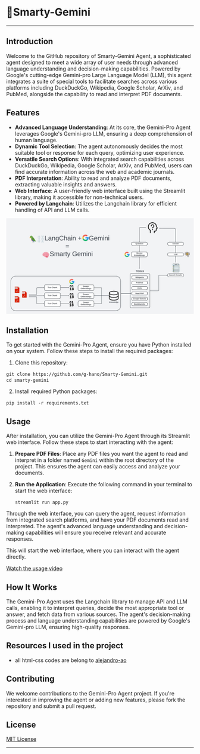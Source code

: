 # 🧠Smarty-Gemini 
---

## Introduction
Welcome to the GitHub repository of Smarty-Gemini Agent, a sophisticated agent designed to meet a wide array of user needs through advanced language understanding and decision-making capabilities. Powered by Google's cutting-edge Gemini-pro Large Language Model (LLM), this agent integrates a suite of special tools to facilitate searches across various platforms including DuckDuckGo, Wikipedia, Google Scholar, ArXiv, and PubMed, alongside the capability to read and interpret PDF documents. 

## Features
- **Advanced Language Understanding**: At its core, the Gemini-Pro Agent leverages Google's Gemini-pro LLM, ensuring a deep comprehension of human language.
- **Dynamic Tool Selection**: The agent autonomously decides the most suitable tool or response for each query, optimizing user experience.
- **Versatile Search Options**: With integrated search capabilities across DuckDuckGo, Wikipedia, Google Scholar, ArXiv, and PubMed, users can find accurate information across the web and academic journals.
- **PDF Interpretation**: Ability to read and analyze PDF documents, extracting valuable insights and answers.
- **Web Interface**: A user-friendly web interface built using the Streamlit library, making it accessible for non-technical users.
- **Powered by Langchain**: Utilizes the Langchain library for efficient handling of API and LLM calls.

![chart](doc/chart.jpg)

## Installation
To get started with the Gemini-Pro Agent, ensure you have Python installed on your system. Follow these steps to install the required packages:

1. Clone this repository:
```
git clone https://github.com/g-hano/Smarty-Gemini.git
cd smarty-gemini
```

2. Install required Python packages:
```
pip install -r requirements.txt
```

## Usage
After installation, you can utilize the Gemini-Pro Agent through its Streamlit web interface. Follow these steps to start interacting with the agent:

1. **Prepare PDF Files**: Place any PDF files you want the agent to read and interpret in a folder named `Gemini` within the root directory of the project. This ensures the agent can easily access and analyze your documents.

2. **Run the Application**: Execute the following command in your terminal to start the web interface:
   ```
   streamlit run app.py
   ```
   
Through the web interface, you can query the agent, request information from integrated search platforms, and have your PDF documents read and interpreted. The agent's advanced language understanding and decision-making capabilities will ensure you receive relevant and accurate responses.

This will start the web interface, where you can interact with the agent directly.

[Watch the usage video](https://github.com/g-hano/Smarty-Gemini/blob/main/doc/usage60.mp4)

## How It Works
The Gemini-Pro Agent uses the Langchain library to manage API and LLM calls, enabling it to interpret queries, decide the most appropriate tool or answer, and fetch data from various sources. The agent's decision-making process and language understanding capabilities are powered by Google's Gemini-pro LLM, ensuring high-quality responses.

## Resources I used in the project
- all html-css codes are belong to [alejandro-ao](https://github.com/alejandro-ao/ask-multiple-pdfs/tree/main)

## Contributing
We welcome contributions to the Gemini-Pro Agent project. If you're interested in improving the agent or adding new features, please fork the repository and submit a pull request.

## License
[MIT License](LICENSE.md)

---
